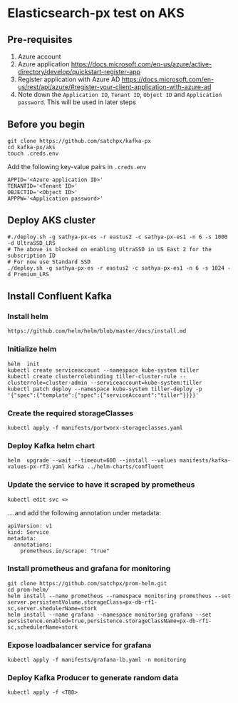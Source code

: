 # Elasticsearch-px test on AKS

## Pre-requisites
1. Azure account
2. Azure application https://docs.microsoft.com/en-us/azure/active-directory/develop/quickstart-register-app
3. Register application with Azure AD https://docs.microsoft.com/en-us/rest/api/azure/#register-your-client-application-with-azure-ad
4. Note down the `Application ID`, `Tenant ID`, `Object ID` and `Application password`. This will be used in later steps

## Before you begin
```
git clone https://github.com/satchpx/kafka-px
cd kafka-px/aks
touch .creds.env
```

Add the following key-value pairs in `.creds.env`
```
APPID='<Azure application ID>'
TENANTID='<Tenant ID>'
OBJECTID='<Object ID>'
APPPW='<Application password>'
```

## Deploy AKS cluster

```
#./deploy.sh -g sathya-px-es -r eastus2 -c sathya-px-es1 -n 6 -s 1000 -d UltraSSD_LRS
# The above is blocked on enabling UltraSSD in US East 2 for the subscription ID
# For now use Standard SSD
./deploy.sh -g sathya-px-es -r eastus2 -c sathya-px-es1 -n 6 -s 1024 -d Premium_LRS
```

## Install Confluent Kafka
### Install helm
```
https://github.com/helm/helm/blob/master/docs/install.md
```

### Initialize helm
```
helm  init
kubectl create serviceaccount --namespace kube-system tiller
kubectl create clusterrolebinding tiller-cluster-rule --clusterrole=cluster-admin --serviceaccount=kube-system:tiller
kubectl patch deploy --namespace kube-system tiller-deploy -p '{"spec":{"template":{"spec":{"serviceAccount":"tiller"}}}}'
```

### Create the required storageClasses
```
kubectl apply -f manifests/portworx-storageclasses.yaml
```

### Deploy Kafka helm chart
```
helm  upgrade --wait --timeout=600 --install --values manifests/kafka-values-px-rf3.yaml kafka ../helm-charts/confluent
```

### Update the service to have it scraped by prometheus
```
kubectl edit svc <>
```
....and add the following annotation under metadata:
```
apiVersion: v1
kind: Service
metadata:
  annotations:
    prometheus.io/scrape: "true"
```


### Install prometheus and grafana for monitoring
```
git clone https://github.com/satchpx/prom-helm.git
cd prom-helm/
helm install --name prometheus --namespace monitoring prometheus --set server.persistentVolume.storageClass=px-db-rf1-sc,server.shedulerName=stork
helm install --name grafana --namespace monitoring grafana --set persistence.enabled=true,persistence.storageClassName=px-db-rf1-sc,schedulerName=stork
```

### Expose loadbalancer service for grafana
```
kubectl apply -f manifests/grafana-lb.yaml -n monitoring
```

### Deploy Kafka Producer to generate random data
```
kubectl apply -f <TBD>
```
